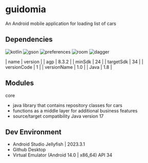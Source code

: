 # guidomia
An Android mobile application for loading list of cars

## Dependencies
![kotlin](https://img.shields.io/badge/kotlin-1.9.0-green) ![gson](https://img.shields.io/badge/gson-2.10.1-orange) ![preferences](https://img.shields.io/badge/preferences-1.1.1-blue) ![room](https://img.shields.io/badge/room-2.6.1-red) ![dagger](https://img.shields.io/badge/dagger-2.48.1-yellow)

| name | version |
| agp | 8.3.2 |
| minSdk | 24 |
| targetSdk | 34 |
| versionCode | 1 |
| versionName | 1.0 |
| Java | 1.8 |

## Modules
core 
- java library that contains repository classes for cars
- functions as a middle layer for additional business features
- source/target compatibility Java version 17

## Dev Environment
* Android Studio Jellyfish | 2023.3.1
* Github Desktop
* Virtual Emulator (Android 14.0 | x86_64) API 34
